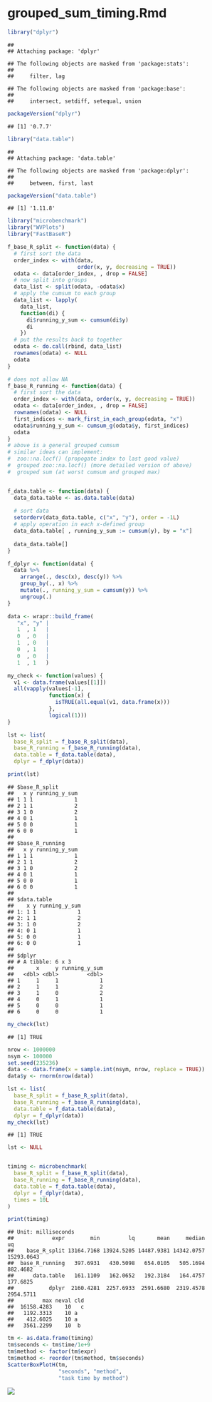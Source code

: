grouped\_sum\_timing.Rmd
================

``` r
library("dplyr")
```

    ## 
    ## Attaching package: 'dplyr'

    ## The following objects are masked from 'package:stats':
    ## 
    ##     filter, lag

    ## The following objects are masked from 'package:base':
    ## 
    ##     intersect, setdiff, setequal, union

``` r
packageVersion("dplyr")
```

    ## [1] '0.7.7'

``` r
library("data.table")
```

    ## 
    ## Attaching package: 'data.table'

    ## The following objects are masked from 'package:dplyr':
    ## 
    ##     between, first, last

``` r
packageVersion("data.table")
```

    ## [1] '1.11.8'

``` r
library("microbenchmark")
library("WVPlots")
library("FastBaseR")

f_base_R_split <- function(data) {
  # first sort the data
  order_index <- with(data, 
                      order(x, y, decreasing = TRUE))
  odata <- data[order_index, , drop = FALSE]
  # now split into groups
  data_list <- split(odata, -odata$x)
  # apply the cumsum to each group
  data_list <- lapply(
    data_list,
    function(di) {
      di$running_y_sum <- cumsum(di$y)
      di
    })
  # put the results back to together
  odata <- do.call(rbind, data_list)
  rownames(odata) <- NULL
  odata
}

# does not allow NA
f_base_R_running <- function(data) {
  # first sort the data
  order_index <- with(data, order(x, y, decreasing = TRUE))
  odata <- data[order_index, , drop = FALSE]
  rownames(odata) <- NULL
  first_indices <- mark_first_in_each_group(odata, "x")
  odata$running_y_sum <- cumsum_g(odata$y, first_indices)
  odata
}
# above is a general grouped cumsum
# similar ideas can implement:
#  zoo::na.locf() (propogate index to last good value)
#  grouped zoo::na.locf() (more detailed version of above)
#  grouped sum (at worst cumsum and grouped max)


f_data.table <- function(data) {
  data_data.table <- as.data.table(data)
  
  # sort data
  setorderv(data_data.table, c("x", "y"), order = -1L)
  # apply operation in each x-defined group
  data_data.table[ , running_y_sum := cumsum(y), by = "x"]
  
  data_data.table[]
}

f_dplyr <- function(data) {
  data %>%
    arrange(., desc(x), desc(y)) %>%
    group_by(., x) %>%
    mutate(., running_y_sum = cumsum(y)) %>%
    ungroup(.)
}

data <- wrapr::build_frame(
   "x", "y" |
   1  , 1   |
   0  , 0   |
   1  , 0   |
   0  , 1   |
   0  , 0   |
   1  , 1   )

my_check <- function(values) {
  v1 <- data.frame(values[[1]])
  all(vapply(values[-1], 
             function(x) {
               isTRUE(all.equal(v1, data.frame(x)))
             },
             logical(1)))
}

lst <- list( 
  base_R_split = f_base_R_split(data),
  base_R_running = f_base_R_running(data),
  data.table = f_data.table(data),
  dplyr = f_dplyr(data))

print(lst)
```

    ## $base_R_split
    ##   x y running_y_sum
    ## 1 1 1             1
    ## 2 1 1             2
    ## 3 1 0             2
    ## 4 0 1             1
    ## 5 0 0             1
    ## 6 0 0             1
    ## 
    ## $base_R_running
    ##   x y running_y_sum
    ## 1 1 1             1
    ## 2 1 1             2
    ## 3 1 0             2
    ## 4 0 1             1
    ## 5 0 0             1
    ## 6 0 0             1
    ## 
    ## $data.table
    ##    x y running_y_sum
    ## 1: 1 1             1
    ## 2: 1 1             2
    ## 3: 1 0             2
    ## 4: 0 1             1
    ## 5: 0 0             1
    ## 6: 0 0             1
    ## 
    ## $dplyr
    ## # A tibble: 6 x 3
    ##       x     y running_y_sum
    ##   <dbl> <dbl>         <dbl>
    ## 1     1     1             1
    ## 2     1     1             2
    ## 3     1     0             2
    ## 4     0     1             1
    ## 5     0     0             1
    ## 6     0     0             1

``` r
my_check(lst)
```

    ## [1] TRUE

``` r
nrow <- 1000000
nsym <- 100000
set.seed(235236)
data <- data.frame(x = sample.int(nsym, nrow, replace = TRUE))
data$y <- rnorm(nrow(data))

lst <- list( 
  base_R_split = f_base_R_split(data),
  base_R_running = f_base_R_running(data),
  data.table = f_data.table(data),
  dplyr = f_dplyr(data))
my_check(lst)
```

    ## [1] TRUE

``` r
lst <- NULL


timing <- microbenchmark(
  base_R_split = f_base_R_split(data),
  base_R_running = f_base_R_running(data),
  data.table = f_data.table(data),
  dplyr = f_dplyr(data),
  times = 10L
)

print(timing)
```

    ## Unit: milliseconds
    ##            expr        min         lq       mean     median         uq
    ##    base_R_split 13164.7168 13924.5205 14487.9381 14342.0757 15293.0643
    ##  base_R_running   397.6931   430.5098   654.0105   505.1694   882.4682
    ##      data.table   161.1109   162.0652   192.3184   164.4757   177.6825
    ##           dplyr  2160.4281  2257.6933  2591.6680  2319.4578  2954.5711
    ##         max neval cld
    ##  16158.4283    10   c
    ##   1192.3313    10 a  
    ##    412.6025    10 a  
    ##   3561.2299    10  b

``` r
tm <- as.data.frame(timing)
tm$seconds <- tm$time/1e+9
tm$method <- factor(tm$expr)
tm$method <- reorder(tm$method, tm$seconds)
ScatterBoxPlotH(tm, 
                "seconds", "method", 
                "task time by method")
```

![](grouped_sum_timing_files/figure-markdown_github/present-1.png)
